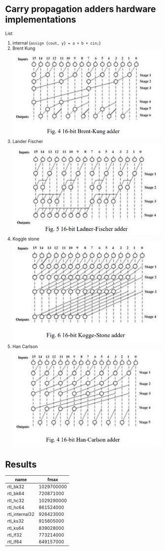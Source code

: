 Carry propagation adders hardware implementations
=================================================

List
1. internal (`assign {cout, y} = a + b + cin;`)
2. Brent Kung ![brent_kung.png](brent_kung.png)
3. Lander Fischer ![ladner_fischer.png](ladner_fischer.png)
4. Koggle stone ![kogge_stone.png](kogge_stone.png)
5. Han Carlson ![han_carlson.png](han_carlson.png)

Results
=======

| name             | fmax         |
|------------------|--------------|
| rtl_bk32         | 1029700000   |
| rtl_bk64         | 720871000    |
| rtl_hc32         | 1029290000   |
| rtl_hc64         | 861524000    |
| rtl_internal32   | 926423000    |
| rtl_ks32         | 915605000    |
| rtl_ks64         | 839028000    |
| rtl_lf32         | 773214000    |
| rtl_lf64         | 649157000    |

